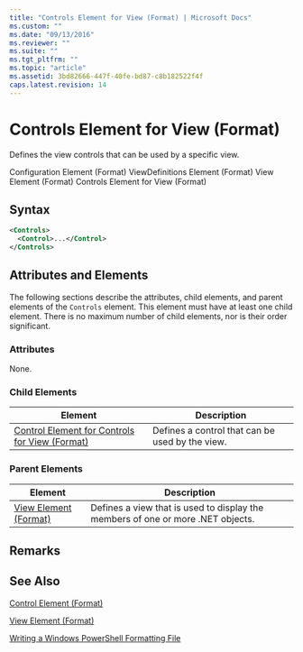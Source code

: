 ```yaml
---
title: "Controls Element for View (Format) | Microsoft Docs"
ms.custom: ""
ms.date: "09/13/2016"
ms.reviewer: ""
ms.suite: ""
ms.tgt_pltfrm: ""
ms.topic: "article"
ms.assetid: 3bd82666-447f-40fe-bd87-c8b182522f4f
caps.latest.revision: 14
---
```

# Controls Element for View (Format)

Defines the view controls that can be used by a specific view.

Configuration Element (Format)
ViewDefinitions Element (Format)
View Element (Format)
Controls Element for View (Format)

## Syntax

```xml
<Controls>
  <Control>...</Control>
</Controls>
```

## Attributes and Elements

The following sections describe the attributes, child elements, and parent elements of the `Controls` element. This element must have at least one child element. There is no maximum number of child elements, nor is their order significant.

### Attributes

None.

### Child Elements

|Element|Description|
|-------------|-----------------|
|[Control Element for Controls for View (Format)](./control-element-for-controls-for-view-format.md)|Defines a control that can be used by the view.|

### Parent Elements

|Element|Description|
|-------------|-----------------|
|[View Element (Format)](./view-element-format.md)|Defines a view that is used to display the members of one or more .NET objects.|

## Remarks

## See Also

[Control Element (Format)](./control-element-for-controls-for-view-format.md)

[View Element (Format)](./view-element-format.md)

[Writing a Windows PowerShell Formatting File](./writing-a-windows-powershell-formatting-file.md)
